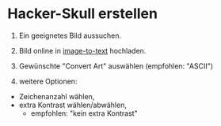 # Hacker-Skull erstellen


1. Ein geeignetes Bild aussuchen.


2. Bild online in [image-to-text](https://www.text-image.com/convert/) hochladen.


3. Gewünschte "Convert Art" auswählen (empfohlen: "ASCII")


4. weitere Optionen:

- Zeichenanzahl wählen,
- extra Kontrast wählen/abwählen,
	- empfohlen: "kein extra Kontrast"
